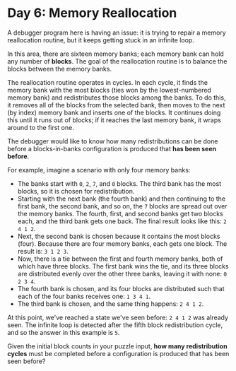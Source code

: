 # Day 6: Memory Reallocation
A debugger program here is having an issue: it is trying to repair a memory reallocation routine, but it keeps getting 
stuck in an infinite loop.

In this area, there are sixteen memory banks; each memory bank can hold any number of **blocks**. The goal of the 
reallocation routine is to balance the blocks between the memory banks.

The reallocation routine operates in cycles. In each cycle, it finds the memory bank with the most blocks (ties won by 
the lowest-numbered memory bank) and redistributes those blocks among the banks. To do this, it removes all of the 
blocks from the selected bank, then moves to the next (by index) memory bank and inserts one of the blocks. It continues 
doing this until it runs out of blocks; if it reaches the last memory bank, it wraps around to the first one.

The debugger would like to know how many redistributions can be done before a blocks-in-banks configuration is produced 
that **has been seen before**.

For example, imagine a scenario with only four memory banks:
* The banks start with `0`, `2`, `7`, and `0` blocks. The third bank has the most blocks, so it is chosen for 
redistribution.
* Starting with the next bank (the fourth bank) and then continuing to the first bank, the second bank, and so on, the 
`7` blocks are spread out over the memory banks. The fourth, first, and second banks get two blocks each, and the third 
bank gets one back. The final result looks like this: `2 4 1 2`.
* Next, the second bank is chosen because it contains the most blocks (four). Because there are four memory banks, each 
gets one block. The result is: `3 1 2 3`.
* Now, there is a tie between the first and fourth memory banks, both of which have three blocks. The first bank wins 
the tie, and its three blocks are distributed evenly over the other three banks, leaving it with none: `0 2 3 4`.
* The fourth bank is chosen, and its four blocks are distributed such that each of the four banks receives one: 
`1 3 4 1`.
* The third bank is chosen, and the same thing happens: `2 4 1 2`.

At this point, we've reached a state we've seen before: `2 4 1 2` was already seen. The infinite loop is detected after 
the fifth block redistribution cycle, and so the answer in this example is `5`.

Given the initial block counts in your puzzle input, **how many redistribution cycles** must be completed before a 
configuration is produced that has been seen before?
